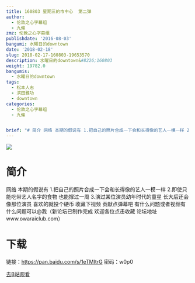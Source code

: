 ```yaml
---
title: 160803 星期三的市中心  第二弹
author:
  - 伦敦之心字幕组
  - 九條
zmz: 伦敦之心字幕组
publishdate: '2016-08-03'
bangumi: 水曜日的downtown
date: '2018-02-18'
slug: 2018-02-17-160803-19653570
description: 水曜日的downtown&#8226;160803
weight: 19782.0
bangumis:
  - 水曜日的downtown
tags:
  - 松本人志
  - 滨田雅功
  - downtown
categories:
  - 伦敦之心字幕组
  - 九條


brief: "# 简介 网络 本期的假说有 1.把自己的照片合成一下会和长得像的艺人一模一样 2.即使只能吃带艺人名字的食物 也能撑过一周 3.演过某位演员幼年时代的童星 长大后还会像那位演员 喜欢的就投个硬币 收藏下视频 贡献点弹幕吧 有什么问题或者视频有什么问题可以@我（新论坛已制作完成 欢迎各位点击收藏 论坛地址www.owaraiclub.com） # 下载 链接：https://pan.baidu.com/s/1eTMItrG 密码：w0p0"
---
```

![](https://i.imgur.com/DlMrSKM.png)
# 简介  
网络
本期的假说有 1.把自己的照片合成一下会和长得像的艺人一模一样
 2.即使只能吃带艺人名字的食物 也能撑过一周 3.演过某位演员幼年时代的童星 长大后还会像那位演员 喜欢的就投个硬币 收藏下视频 贡献点弹幕吧 有什么问题或者视频有什么问题可以@我（新论坛已制作完成 欢迎各位点击收藏 论坛地址www.owaraiclub.com）  

# 下载
链接：https://pan.baidu.com/s/1eTMItrG 
密码：w0p0

[去B站观看](https://www.bilibili.com/video/av19653570/)
 

